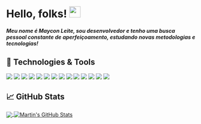 # Hello, folks! <img src="https://raw.githubusercontent.com/MartinHeinz/MartinHeinz/master/wave.gif" width="30px">

<h5> Meu nome é Maycon Leite, sou desenvolvedor e tenho uma busca pessoal constante de aperfeiçoamento, estudando novas metodologias e tecnologias!

## 🔧 Technologies & Tools
![](https://img.shields.io/badge/OS-Linux-informational?style=flat&logo=linux&logoColor=white&color=2bbc8a)
![](https://img.shields.io/badge/SO-Windows-blue)
![](https://img.shields.io/badge/Code-PHP-red)
![](https://img.shields.io/badge/Code-Laravel-red)
![](https://img.shields.io/static/v1?label=Code&message=Javascript&color=yellow)
![](https://img.shields.io/badge/Code-Vue-green)
![](https://img.shields.io/npm/types/typescript)
![](https://img.shields.io/static/v1?label=Code&message=React.js&color=blue)
![](https://img.shields.io/static/v1?label=Code&message=React-Native&color=blueviolet)
![](https://img.shields.io/static/v1?label=Library&message=Redux&color=9cf)
![](https://img.shields.io/static/v1?label=Library&message=Styled-Components&color=important)
![](https://img.shields.io/badge/Database-MongoDB-green)
![](https://img.shields.io/badge/Library-TypeORM-green)
![](https://img.shields.io/badge/Infra-Docker-blue)

## &#x1f4c8; GitHub Stats

<a href="https://github.com/MayconLeite/MayconLeite">
  <img align="center" src="https://github-readme-stats.vercel.app/api/top-langs/?username=MayconLeite&hide=java,html&title_color=ffffff&text_color=c9cacc&icon_color=2bbc8a&bg_color=1d1f21" />
</a>
<a href="https://github.com/MayconLeite/MayconLeite">
  <img align="center" src="https://github-readme-stats.vercel.app/api?username=MayconLeite&show_icons=true&line_height=27&count_private=true&title_color=ffffff&text_color=c9cacc&icon_color=2bbc8a&bg_color=1d1f21" alt="Martin's GitHub Stats" />
</a>
